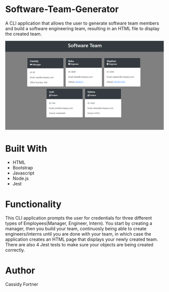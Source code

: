 # Software-Team-Generator
A CLI application that allows the user to generate software team members and build a software engineering team, resulting in an HTML file to display the created team.

![screenshot](/screenshot/software-team.png)

# Built With
* HTML
* Bootstrap
* Javascript
* Node.js
* Jest

# Functionality
This CLI application prompts the user for credentials for three different types of Employees(Manager, Engineer, Intern). You start by creating a manager, then you build your team, continuosly being able to create engineers/interns until you are done with your team, in which case the application creates an HTML page that displays your newly created team. There are also 4 Jest tests to make sure your objects are being created correctly.

# Author
Cassidy Fortner